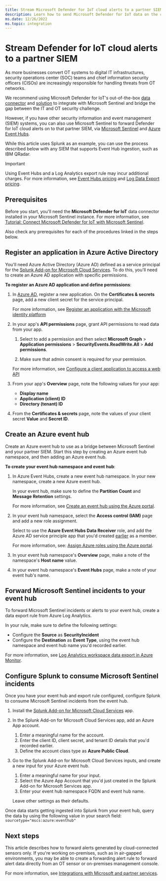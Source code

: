 ```yaml
---
title: Stream Microsoft Defender for IoT cloud alerts to a partner SIEM - Microsoft Defender for IoT
description: Learn how to send Microsoft Defender for IoT data on the cloud to a partner SIEM via Microsoft Sentinel and Azure Event Hubs, using Splunk as an example.
ms.date: 12/26/2022
ms.topic: integration
---
```


# Stream Defender for IoT cloud alerts to a partner SIEM

As more businesses convert OT systems to digital IT infrastructures, security operations center (SOC) teams and chief information security officers (CISOs) are increasingly responsible for handling threats from OT networks.

We recommend using Microsoft Defender for IoT's out-of-the-box [data connector](../iot-solution.md) and [solution](../iot-advanced-threat-monitoring.md) to integrate with Microsoft Sentinel and bridge the gap between the IT and OT security challenge.

However, if you have other security information and event management (SIEM) systems, you can also use Microsoft Sentinel to forward Defender for IoT cloud alerts on to that partner SIEM, via [Microsoft Sentinel](../../../sentinel/index.yml) and [Azure Event Hubs](../../../event-hubs/index.yml).

While this article uses Splunk as an example, you can use the process described below with any SIEM that supports Event Hub ingestion, such as IBM QRadar.

> [!IMPORTANT]
> Using Event Hubs and a Log Analytics export rule may incur additional charges. For more information, see [Event Hubs pricing](https://azure.microsoft.com/pricing/details/event-hubs/) and [Log Data Export pricing](https://azure.microsoft.com/pricing/details/monitor/).

## Prerequisites

Before you start, you'll need the **Microsoft Defender for IoT** data connector installed in your Microsoft Sentinel instance. For more information, see [Tutorial: Connect Microsoft Defender for IoT with Microsoft Sentinel](../iot-solution.md).

Also check any prerequisites for each of the procedures linked in the steps below.

## Register an application in Azure Active Directory

You'll need Azure Active Directory (Azure AD) defined as a service principal for the [Splunk Add-on for Microsoft Cloud Services](https://splunkbase.splunk.com/app/3110/). To do this, you'll need to create an Azure AD application with specific permissions.

**To register an Azure AD application and define permissions**:

1. In [Azure AD](../../../active-directory/index.yml), register a new application. On the **Certificates & secrets** page, add a new client secret for the service principal.

    For more information, see [Register an application with the Microsoft identity platform](../../../active-directory/develop/quickstart-register-app.md)

1. In your app's **API permissions** page, grant API permissions to read data from your app.

    1. Select to add a permission and then select **Microsoft Graph** > **Application permissions** > **SecurityEvents.ReadWrite.All** > **Add permissions**.

    1. Make sure that admin consent is required for your permission.

    For more information, see [Configure a client application to access a web API](../../../active-directory/develop/quickstart-configure-app-access-web-apis.md#add-permissions-to-access-your-web-api)

1. From your app's **Overview** page, note the following values for your app:

    - **Display name**
    - **Application (client) ID**
    - **Directory (tenant) ID**

1. From the **Certificates & secrets** page, note the values of your client secret **Value** and **Secret ID**.

## Create an Azure event hub

Create an Azure event hub to use as a bridge between Microsoft Sentinel and your partner SIEM. Start this step by creating an Azure event hub namespace, and then adding an Azure event hub.

**To create your event hub namespace and event hub**:

1. In Azure Event Hubs, create a new event hub namespace. In your new namespace, create a new Azure event hub.

    In your event hub, make sure to define the **Partition Count** and **Message Retention** settings.

    For more information, see [Create an event hub using the Azure portal](../../../event-hubs/event-hubs-create.md).

1. In your event hub namespace, select the **Access control (IAM)** page and add a new role assignment.

    Select to use the **Azure Event Hubs Data Receiver** role, and add the Azure AD service principle app that you'd created [earlier](#register-an-application-in-azure-active-directory) as a member.

    For more information, see: [Assign Azure roles using the Azure portal](../../../role-based-access-control/role-assignments-portal.md).

1. In your event hub namespace's **Overview** page, make a note of the namespace's **Host name** value.

1. In your event hub namespace's **Event Hubs** page, make a note of your event hub's name.

## Forward Microsoft Sentinel incidents to your event hub

To forward Microsoft Sentinel incidents or alerts to your event hub, create a data export rule from Azure Log Analytics.

In your rule, make sure to define the following settings:

- Configure the **Source** as **SecurityIncident**
- Configure the **Destination** as **Event Type**, using the event hub namespace and event hub name you'd recorded earlier.

For more information, see [Log Analytics workspace data export in Azure Monitor](../../../azure-monitor/logs/logs-data-export.md?tabs=portal#create-or-update-a-data-export-rule).

## Configure Splunk to consume Microsoft Sentinel incidents

Once you have your event hub and export rule configured, configure Splunk to consume Microsoft Sentinel incidents from the event hub.

1. Install the [Splunk Add-on for Microsoft Cloud Services](https://splunkbase.splunk.com/app/3110/) app.

1. In the Splunk Add-on for Microsoft Cloud Services app, add an Azure App account.

    1. Enter a meaningful name for the account.
    1. Enter the client ID, client secret, and tenant ID details that you'd recorded earlier.
    1. Define the account class type as **Azure Public Cloud**.

1. Go to the Splunk Add-on for Microsoft Cloud Services inputs, and create a new input for your Azure event hub.

    1. Enter a meaningful name for your input.
    1. Select the Azure App Account that you'd just created in the Splunk Add-on for Microsoft Services app.
    1. Enter your event hub namespace FQDN and event hub name.

    Leave other settings as their defaults.

Once data starts getting ingested into Splunk from your event hub, query the data by using the following value in your search field: `sourcetype="mscs:azure:eventhub"`

## Next steps

This article describes how to forward alerts generated by cloud-connected sensors only. If you're working on-premises, such as in air-gapped environments, you may be able to create a forwarding alert rule to forward alert data directly from an OT sensor or on-premises management console.

For more information, see [Integrations with Microsoft and partner services](../integrate-overview.md).
